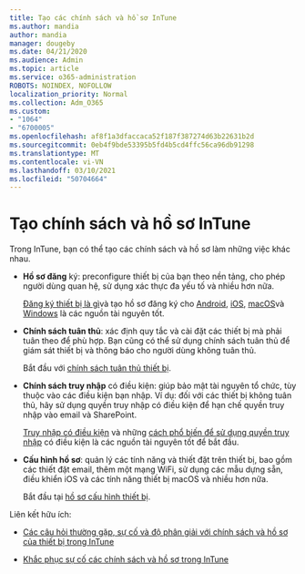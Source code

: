 ```yaml
---
title: Tạo các chính sách và hồ sơ InTune
ms.author: mandia
author: mandia
manager: dougeby
ms.date: 04/21/2020
ms.audience: Admin
ms.topic: article
ms.service: o365-administration
ROBOTS: NOINDEX, NOFOLLOW
localization_priority: Normal
ms.collection: Adm_O365
ms.custom:
- "1064"
- "6700005"
ms.openlocfilehash: af8f1a3dfaccaca52f187f387274d63b22631b2d
ms.sourcegitcommit: 0eb4f9bde53395b5fd4b5cd4ffc56ca96db91298
ms.translationtype: MT
ms.contentlocale: vi-VN
ms.lasthandoff: 03/10/2021
ms.locfileid: "50704664"
---
```

# <a name="creating-intune-policy-and-profiles"></a>Tạo chính sách và hồ sơ InTune

Trong InTune, bạn có thể tạo các chính sách và hồ sơ làm những việc khác nhau.

- **Hồ sơ đăng** ký: preconfigure thiết bị của bạn theo nền tảng, cho phép người dùng quan hệ, sử dụng xác thực đa yếu tố và nhiều hơn nữa.

  [Đăng ký thiết bị là gì](https://docs.microsoft.com/intune/device-enrollment)và tạo hồ sơ đăng ký cho [Android](https://docs.microsoft.com/intune/android-enroll), [iOS](https://docs.microsoft.com/intune/ios-enroll), [macOS](https://docs.microsoft.com/intune/macos-enroll)và [Windows](https://docs.microsoft.com/intune/windows-enrollment-methods) là các nguồn tài nguyên tốt.

- **Chính sách tuân thủ**: xác định quy tắc và cài đặt các thiết bị mà phải tuân theo để phù hợp. Bạn cũng có thể sử dụng chính sách tuân thủ để giám sát thiết bị và thông báo cho người dùng không tuân thủ.

  Bắt đầu với [chính sách tuân thủ thiết bị](https://docs.microsoft.com/intune/device-compliance-get-started).
- **Chính sách truy nhập** có điều kiện: giúp bảo mật tài nguyên tổ chức, tùy thuộc vào các điều kiện bạn nhập. Ví dụ: đối với các thiết bị không tuân thủ, hãy sử dụng quyền truy nhập có điều kiện để hạn chế quyền truy nhập vào email và SharePoint.

  [Truy nhập có điều kiện](https://docs.microsoft.com/intune/conditional-access) và những [cách phổ biến để sử dụng quyền truy nhập](https://docs.microsoft.com/intune/conditional-access-intune-common-ways-use) có điều kiện là các nguồn tài nguyên tốt để bắt đầu.

- **Cấu hình hồ sơ**: quản lý các tính năng và thiết đặt trên thiết bị, bao gồm các thiết đặt email, thêm một mạng WiFi, sử dụng các mẫu dựng sẵn, điều khiển iOS và các tính năng thiết bị macOS và nhiều hơn nữa.

  Bắt đầu tại [hồ sơ cấu hình thiết bị](https://docs.microsoft.com/intune/device-profiles).

Liên kết hữu ích:

- [Các câu hỏi thường gặp, sự cố và độ phân giải với chính sách và hồ sơ của thiết bị trong InTune](https://docs.microsoft.com/intune/device-profile-troubleshoot)

- [Khắc phục sự cố các chính sách và hồ sơ trong InTune](https://docs.microsoft.com/troubleshoot/mem/intune/troubleshoot-policies-in-microsoft-intune)
